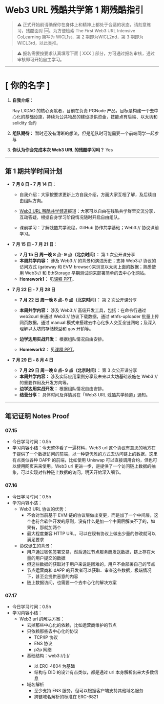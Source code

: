 # Web3 URL 残酷共学第 1 期残酷指引

> ⚠️ 正式开始前请确保你在身体上和精神上都处于合适的状态，请刻意练习，残酷面对 🆒。为方便检索 The First Web3 URL Intensive CoLearning 简写为 WICL1st，第 2 期即为WICL2nd，第 3 期即为 WICL3rd，以此类推。

> ⚠️ 报名需要按要求认真填写下面 [ XXX ] 部分，方可通过报名审核，通过审核即可开始自主学习。

---

# [ 你的名字 ]

1. **自我介绍：**

   Ray LXDAO 的核心贡献者，目前在负责 PGNode 产品，目标是构建一个去中心化的基础设施，持续为公共物品的建设提供资金，技能点有后端、以太坊和 solidity 合约

2. **组队期待：**
   暂时还没有清晰的想法，但是组队时可能需要一个前端同学一起参与

3. **你认为你会完成本次 Web3 URL 的残酷学习吗？**
   Yes

---

## 第 1 期共学时间计划

- **7 月 8 日 - 7 月 14 日**：

  - 自我介绍：大家按要求更新上方自我介绍，方面大家互相了解，及后续自由组队方向。

  -  [Web3 URL 残酷共学频道](https://t.me/LXDAO/8748)报道：大家可以自由在残酷共学群里交流分享，互动答疑，根据自身学习阶段情况随时开启自由组队。

  - 课前学习：了解残酷共学流程，GitHub 协作共学基础；Web3:// 协议课前学习。

- **7 月 15 日 - 7 月 21 日**：

  - **7 月 15 日 周一晚 8 点- 9 点（北京时间）：** 第 1 次公开课分享
  - **本周共学内容：** 涉及 Web3://  的背景和演进历史；支持 Web3://  协议的访问方式 (gateway 和 EVM browser)来浏览以太坊上面的数据；熟悉使用 Web3://  和 EthStorage 早期测试网来部署简单的去中心化网站。
  - **Homework1：** 见[课程 PPT](https://docs.google.com/presentation/d/1egJUKJrjC9wjkmOF9sLBkTSwHpd6hl8FXkWehPW7kFk/edit#slide=id.g1754f50a55c_0_11)。

- **7 月 22 日 - 7 月 28 日**
  - **7 月 22 日 周一晚 8 点- 9 点（北京时间）：** 第 2 次公开课分享

  - **本周共学内容：** 涉及 Web3://  高级开发工具，包括：在命令行通过 web3curl 来通过 Web3://  协议下载数据，通过 ethfs-uploader 批量上传网页数据，通过 manual 模式来搭建去中心化多人交互全链网站；及深入理解以太坊的存储模型和 gas 开销等。
  - **边学边用实战开发：** 根据组队情况自由安排。
  - **Homework2：** 见[课程 PPT](https://docs.google.com/presentation/d/1egJUKJrjC9wjkmOF9sLBkTSwHpd6hl8FXkWehPW7kFk/edit#slide=id.g1754f50a55c_0_11)。

- **7 月 29 日 - 8 月 4 日**
  - **7 月 29 日 周一晚 8 点- 9 点（北京时间）：** 第 3 次公开课分享
  - **本周共学内容：** 涉及实际应用案例分享及未来以太坊基础设施在 Web3://  的重要作用及开发方向等。
  - **边学边用实战开发：** 根据组队情况自由安排。
  - **结营分享：** 具体时间及详情另在「Web3 URL 残酷共学频道」通知。

---

## 笔记证明 Notes Proof
<!-- Content_START --> 
### 07.15

- 今日学习时间：0.5h
- 学习内容小结：今天整体看了一遍材料，Web3 url 这个协议有意思的地方在于提供了一个数据访问的前端，以一种更优雅的方式去访问链上的数据，这里有点类似各种 DAPP 的前端，比如使用 Uniswap 可以直接调用合约，但也可以使用网页来来使用。Web3 url 更进一步，是提供了一个访问链上数据的抽象，可以实现对各种链上数据的访问。明天开始深入细节。



### 07.16

- 今日学习时间：0.5h
- 学习内容小洁：
	- Web3 URL 协议的优势：
		- 不会对当前基于 EVM 链的协议层做出变更，而是加了一个中间层，这个也符合软件开发的原则，没有什么是加一个中间层解决不了的，如果有，那就加两个
		- 最大程度兼容 HTTP URL，可以在现有协议上做出少量的修改就可以满足要求
	- 协议诞生的背景：
		- 用户通过钱包签署交易，然后通过节点服务商发送数据，链上存在大量的用户提交的数据
		- 但这些数据的获取对于用户来说是困难的，用户不会部署自己的节点
		- 节点运营商和 dAPP 的开发者可以获取、审查这些数据，极端情况下，甚至会提供恶意的内容
		- 链上数据访问，也需要一个去中心化的解决方案

### 07.17
- 今日学习时间：0.5h
- 学习内容小结：
    - Web3 url 的解决方案：
        - 去掉那些中心化的依赖，比如运营商维护的节点
        - 只依赖那些去中心化的协议
            - TCP/IP 协议
            - ENS 协议
            - p2p 网络
        - 基础结构：web3://<contract>[:<chainId>]/<path>
            - 以 ERC-4804 为基础
            - 结构与 DID 的设计有点类似，都是通过 url 本身解析出来大多数信息
        - 域名解析
            - 至少支持 ENS 服务，但可以根据客户端支持其他域名服务
            - 跨链域名解析的标准在 ERC-6821



<!-- Content_END -->
